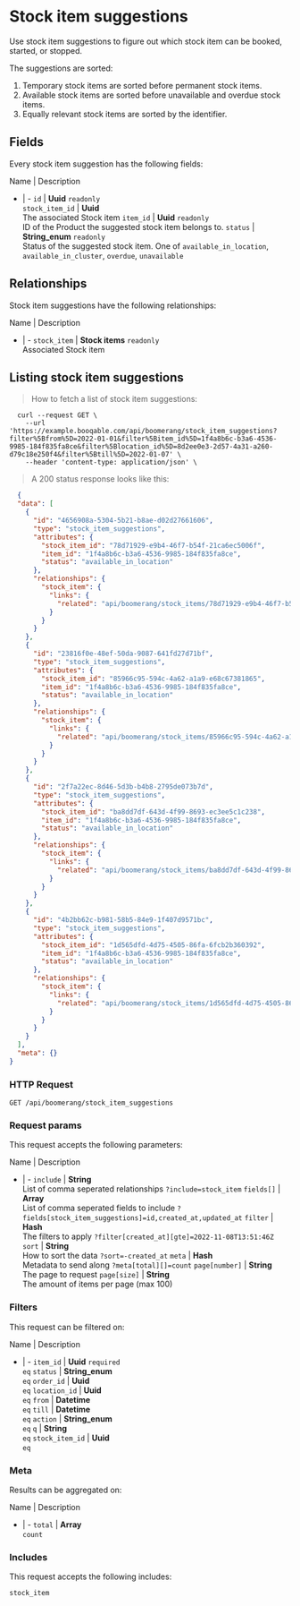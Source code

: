 # Stock item suggestions

Use stock item suggestions to figure out which stock item can be booked,
started, or stopped.

The suggestions are sorted:
  1. Temporary stock items are sorted before permanent stock items.
  2. Available stock items are sorted before unavailable and overdue stock items.
  3. Equally relevant stock items are sorted by the identifier.

## Fields
Every stock item suggestion has the following fields:

Name | Description
- | -
`id` | **Uuid** `readonly`<br>
`stock_item_id` | **Uuid** <br>The associated Stock item
`item_id` | **Uuid** `readonly`<br>ID of the Product the suggested stock item belongs to.
`status` | **String_enum** `readonly`<br>Status of the suggested stock item. One of `available_in_location`, `available_in_cluster`, `overdue`, `unavailable` 


## Relationships
Stock item suggestions have the following relationships:

Name | Description
- | -
`stock_item` | **Stock items** `readonly`<br>Associated Stock item


## Listing stock item suggestions



> How to fetch a list of stock item suggestions:

```shell
  curl --request GET \
    --url 'https://example.booqable.com/api/boomerang/stock_item_suggestions?filter%5Bfrom%5D=2022-01-01&filter%5Bitem_id%5D=1f4a8b6c-b3a6-4536-9985-184f835fa8ce&filter%5Blocation_id%5D=8d2ee0e3-2d57-4a31-a260-d79c18e250f4&filter%5Btill%5D=2022-01-07' \
    --header 'content-type: application/json' \
```

> A 200 status response looks like this:

```json
  {
  "data": [
    {
      "id": "4656908a-5304-5b21-b8ae-d02d27661606",
      "type": "stock_item_suggestions",
      "attributes": {
        "stock_item_id": "78d71929-e9b4-46f7-b54f-21ca6ec5006f",
        "item_id": "1f4a8b6c-b3a6-4536-9985-184f835fa8ce",
        "status": "available_in_location"
      },
      "relationships": {
        "stock_item": {
          "links": {
            "related": "api/boomerang/stock_items/78d71929-e9b4-46f7-b54f-21ca6ec5006f"
          }
        }
      }
    },
    {
      "id": "23816f0e-48ef-50da-9087-641fd27d71bf",
      "type": "stock_item_suggestions",
      "attributes": {
        "stock_item_id": "85966c95-594c-4a62-a1a9-e68c67381865",
        "item_id": "1f4a8b6c-b3a6-4536-9985-184f835fa8ce",
        "status": "available_in_location"
      },
      "relationships": {
        "stock_item": {
          "links": {
            "related": "api/boomerang/stock_items/85966c95-594c-4a62-a1a9-e68c67381865"
          }
        }
      }
    },
    {
      "id": "2f7a22ec-8d46-5d3b-b4b8-2795de073b7d",
      "type": "stock_item_suggestions",
      "attributes": {
        "stock_item_id": "ba8dd7df-643d-4f99-8693-ec3ee5c1c238",
        "item_id": "1f4a8b6c-b3a6-4536-9985-184f835fa8ce",
        "status": "available_in_location"
      },
      "relationships": {
        "stock_item": {
          "links": {
            "related": "api/boomerang/stock_items/ba8dd7df-643d-4f99-8693-ec3ee5c1c238"
          }
        }
      }
    },
    {
      "id": "4b2bb62c-b981-58b5-84e9-1f407d9571bc",
      "type": "stock_item_suggestions",
      "attributes": {
        "stock_item_id": "1d565dfd-4d75-4505-86fa-6fcb2b360392",
        "item_id": "1f4a8b6c-b3a6-4536-9985-184f835fa8ce",
        "status": "available_in_location"
      },
      "relationships": {
        "stock_item": {
          "links": {
            "related": "api/boomerang/stock_items/1d565dfd-4d75-4505-86fa-6fcb2b360392"
          }
        }
      }
    }
  ],
  "meta": {}
}
```

### HTTP Request

`GET /api/boomerang/stock_item_suggestions`

### Request params

This request accepts the following parameters:

Name | Description
- | -
`include` | **String** <br>List of comma seperated relationships `?include=stock_item`
`fields[]` | **Array** <br>List of comma seperated fields to include `?fields[stock_item_suggestions]=id,created_at,updated_at`
`filter` | **Hash** <br>The filters to apply `?filter[created_at][gte]=2022-11-08T13:51:46Z`
`sort` | **String** <br>How to sort the data `?sort=-created_at`
`meta` | **Hash** <br>Metadata to send along `?meta[total][]=count`
`page[number]` | **String** <br>The page to request
`page[size]` | **String** <br>The amount of items per page (max 100)


### Filters

This request can be filtered on:

Name | Description
- | -
`item_id` | **Uuid** `required`<br>`eq`
`status` | **String_enum** <br>`eq`
`order_id` | **Uuid** <br>`eq`
`location_id` | **Uuid** <br>`eq`
`from` | **Datetime** <br>`eq`
`till` | **Datetime** <br>`eq`
`action` | **String_enum** <br>`eq`
`q` | **String** <br>`eq`
`stock_item_id` | **Uuid** <br>`eq`


### Meta

Results can be aggregated on:

Name | Description
- | -
`total` | **Array** <br>`count`


### Includes

This request accepts the following includes:

`stock_item`





